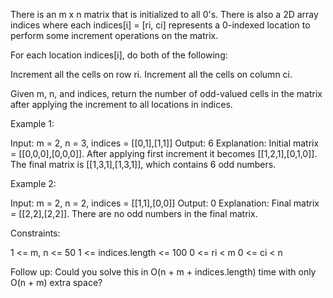 There is an m x n matrix that is initialized to all 0's. There is also a 2D
array indices where each indices[i] = [ri, ci] represents a 0-indexed
location to perform some increment operations on the matrix.

For each location indices[i], do both of the following:


Increment all the cells on row ri.
Increment all the cells on column ci.


Given m, n, and indices, return the number of odd-valued cells in the matrix
after applying the increment to all locations in indices.


Example 1:


Input: m = 2, n = 3, indices = [[0,1],[1,1]]
Output: 6
Explanation: Initial matrix = [[0,0,0],[0,0,0]].
After applying first increment it becomes [[1,2,1],[0,1,0]].
The final matrix is [[1,3,1],[1,3,1]], which contains 6 odd numbers.


Example 2:


Input: m = 2, n = 2, indices = [[1,1],[0,0]]
Output: 0
Explanation: Final matrix = [[2,2],[2,2]]. There are no odd numbers in the
final matrix.



Constraints:


1 <= m, n <= 50
1 <= indices.length <= 100
0 <= ri < m
0 <= ci < n



Follow up: Could you solve this in O(n + m + indices.length) time with only
O(n + m) extra space?



